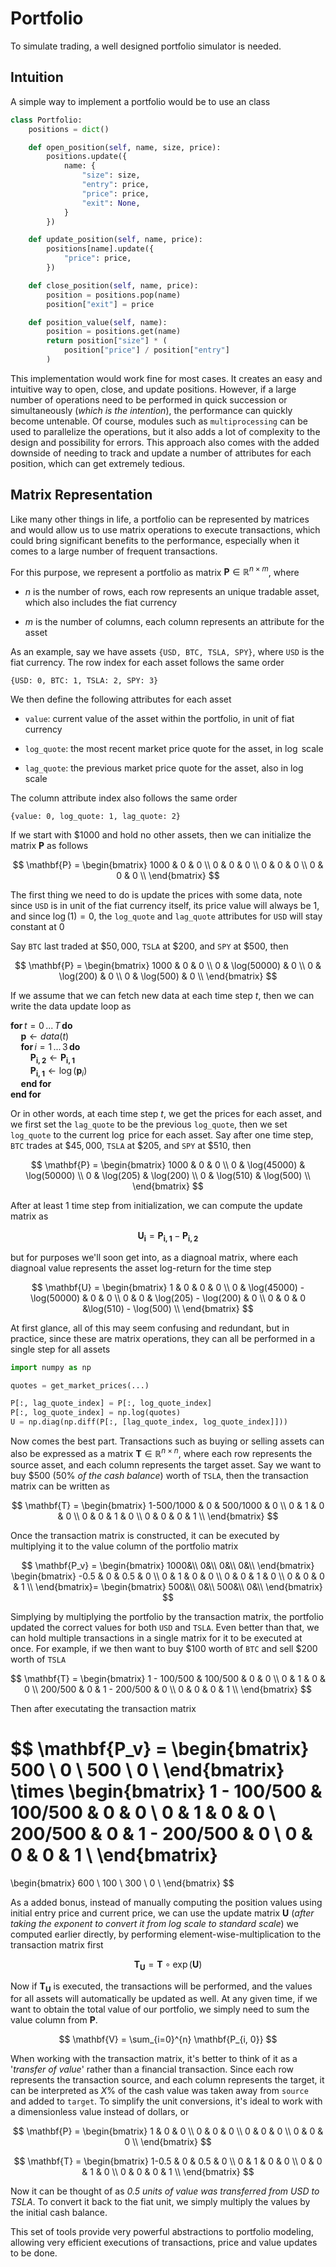 # Portfolio

To simulate trading, a well designed portfolio simulator is needed.

## Intuition

A simple way to implement a portfolio would be to use an class

```python
class Portfolio:
    positions = dict()

    def open_position(self, name, size, price):
        positions.update({
            name: {
                "size": size,
                "entry": price,
                "price": price,
                "exit": None,
            }
        })

    def update_position(self, name, price):
        positions[name].update({
            "price": price,
        })

    def close_position(self, name, price):
        position = positions.pop(name)
        position["exit"] = price

    def position_value(self, name):
        position = positions.get(name)
        return position["size"] * (
            position["price"] / position["entry"]
        )
```

This implementation would work fine for most cases. It creates an easy and intuitive way to open, close, and update positions. However, if a large number of operations need to be performed in quick succession or simultaneously (*which is the intention*), the performance can quickly become untenable. Of course, modules such as `multiprocessing` can be used to parallelize the operations, but it also adds a lot of complexity to the design and possibility for errors. This approach also comes with the added downside of needing to track and update a number of attributes for each position, which can get extremely tedious.

## Matrix Representation

Like many other things in life, a portfolio can be represented by matrices and would allow us to use matrix operations to execute transactions, which could bring significant benefits to the performance, especially when it comes to a large number of frequent transactions.

For this purpose, we represent a portfolio as matrix $`\mathbf{P} \in \mathbb{R}^{n \times m}`$, where

- $n$ is the number of rows, each row represents an unique tradable asset, which also includes the fiat currency

- $m$ is the number of columns, each column represents an attribute for the asset

As an example, say we have assets `{USD, BTC, TSLA, SPY}`, where `USD` is the fiat currency. The row index for each asset follows the same order

```
{USD: 0, BTC: 1, TSLA: 2, SPY: 3}
```

We then define the following attributes for each asset

- `value`: current value of the asset within the portfolio, in unit of fiat currency

- `log_quote`: the most recent market price quote for the asset, in $\log$ scale

- `lag_quote`: the previous market price quote for the asset, also in $\log$ scale

The column attribute index also follows the same order

```
{value: 0, log_quote: 1, lag_quote: 2}
```

If we start with $\$1000$ and hold no other assets, then we can initialize the matrix $\mathbf{P}$ as follows

$$
\mathbf{P} = 
\begin{bmatrix}
1000 & 0 & 0 \\
0 & 0 & 0 \\
0 & 0 & 0 \\
0 & 0 & 0 \\
\end{bmatrix}
$$

The first thing we need to do is update the prices with some data, note since `USD` is in unit of the fiat currency itself, its price value will always be $1$, and since $\log(1)=0$, the `log_quote` and `lag_quote` attributes for `USD` will stay constant at $0$

Say `BTC` last traded at $\$50,000$, `TSLA` at $\$200$, and `SPY` at $\$500$, then

$$
\mathbf{P} = 
\begin{bmatrix}
1000 & 0 & 0 \\
0 & \log(50000) & 0 \\
0 & \log(200) & 0 \\
0 & \log(500) & 0 \\
\end{bmatrix}
$$

If we assume that we can fetch new data at each time step $t$, then we can write the data update loop as

$`\textbf{for} \, t=0 \, ... \, T \, \textbf{do}`$ \
$`\quad \textbf{p} \leftarrow \textit{data}(t)`$ \
$`\quad \textbf{for} \, i=1 \, ... \, 3 \, \textbf{do}`$ \
$`\qquad \mathbf{P_{i, 2}} \leftarrow \mathbf{P_{i, 1}}`$ \
$`\qquad \mathbf{P_{i, 1}}  \leftarrow \log(\textbf{p}_i)`$ \
$`\quad \textbf{end for}`$ \
$`\textbf{end for}`$

Or in other words, at each time step $t$, we get the prices for each asset, and we first set the `lag_quote` to be the previous `log_quote`, then we set `log_quote` to the current $`\log`$ price for each asset. Say after one time step, `BTC` trades at $`\$45,000`$, `TSLA` at $`\$205`$, and `SPY` at $`\$510`$, then

$$
\mathbf{P} = 
\begin{bmatrix}
1000 & 0 & 0 \\
0 & \log(45000) & \log(50000) \\
0 & \log(205) & \log(200) \\
0 & \log(510) & \log(500) \\
\end{bmatrix}
$$

After at least 1 time step from initialization, we can compute the update matrix as

$$
\mathbf{U_{i}} = \mathbf{P_{i, 1}} - \mathbf{P_{i, 2}}
$$

but for purposes we'll soon get into, as a diagnoal matrix, where each diagnoal value represents the asset log-return for the time step

$$
\mathbf{U} = 
\begin{bmatrix}
1 & 0 & 0 & 0 \\
0 & \log(45000) - \log(50000) & 0 & 0 \\
0 & 0 & \log(205) - \log(200) & 0 \\
0 & 0 & 0 &\log(510) - \log(500) \\
\end{bmatrix}
$$

At first glance, all of this may seem confusing and redundant, but in practice, since these are matrix operations, they can all be performed in a single step for all assets

```python
import numpy as np

quotes = get_market_prices(...)

P[:, lag_quote_index] = P[:, log_quote_index]
P[:, log_quote_index] = np.log(quotes)
U = np.diag(np.diff(P[:, [lag_quote_index, log_quote_index]]))
```

Now comes the best part. Transactions such as buying or selling assets can also be expressed as a matrix $\mathbf{T} \in \mathbb{R}^{n \times n}$, where each row represents the source asset, and each column represents the target asset. Say we want to buy $`\$500`$ ($50\%$ *of the cash balance*) worth of `TSLA`, then the transaction matrix can be written as

$$
\mathbf{T} = 
\begin{bmatrix}
1-500/1000 & 0 & 500/1000 & 0 \\
0 & 1 & 0 & 0 \\
0 & 0 & 1 & 0 \\
0 & 0 & 0 & 1 \\
\end{bmatrix}
$$

Once the transaction matrix is constructed, it can be executed by multiplying it to the value column of the portfolio matrix

$$
\mathbf{P_v} = 
\begin{bmatrix}
1000&\\
0&\\
0&\\
0&\\
\end{bmatrix}
\begin{bmatrix}
-0.5 & 0 & 0.5 & 0 \\
0 & 1 & 0 & 0 \\
0 & 0 & 1 & 0 \\
0 & 0 & 0 & 1 \\
\end{bmatrix}=
\begin{bmatrix}
500&\\ 
0&\\ 
500&\\ 
0&\\
\end{bmatrix}
$$

Simplying by multiplying the portfolio by the transaction matrix, the portfolio updated the correct values for both `USD` and `TSLA`. Even better than that, we can hold multiple transactions in a single matrix for it to be executed at once. For example, if we then want to buy $\$100$ worth of `BTC` and sell $\$200$ worth of `TSLA`

$$
\mathbf{T} = 
\begin{bmatrix}
1 - 100/500 & 100/500 & 0 & 0 \\
0 & 1 & 0 & 0 \\
200/500 & 0 & 1 - 200/500 & 0 \\
0 & 0 & 0 & 1 \\
\end{bmatrix}
$$

Then after executating the transaction matrix

$$
\mathbf{P_v} = 
\begin{bmatrix}
500 \\
0 \\
500 \\
0 \\
\end{bmatrix}
\times
\begin{bmatrix}
1 - 100/500 & 100/500 & 0 & 0 \\
0 & 1 & 0 & 0 \\
200/500 & 0 & 1 - 200/500 & 0 \\
0 & 0 & 0 & 1 \\
\end{bmatrix}
=
\begin{bmatrix}
600 \\
100 \\
300 \\
0 \\
\end{bmatrix}
$$

As a added bonus, instead of manually computing the position values using initial entry price and current price, we can use the update matrix $\mathbf{U}$ (*after taking the exponent to convert it from log scale to standard scale*) we computed earlier directly, by performing element-wise-multiplication to the transaction matrix first

$$
\mathbf{T_U} = \mathbf{T} \circ \exp(\mathbf{U})
$$

Now if $\mathbf{T_U}$ is executed, the transactions will be performed, and the values for all assets will automatically be updated as well. At any given time, if we want to obtain the total value of our portfolio, we simply need to sum the value column from $\mathbf{P}$.

$$
\mathbf{V} = \sum_{i=0}^{n} \mathbf{P_{i, 0}}
$$

When working with the transaction matrix, it's better to think of it as a '*transfer of value*' rather than a financial transaction. Since each row represents the transaction source, and each column represents the target, it can be interpreted as $X\%$ of the cash value was taken away from `source` and added to `target`. To simplify the unit conversions, it's ideal to work with a dimensionless value instead of dollars, or

$$
\mathbf{P} = 
\begin{bmatrix}
1 & 0 & 0 \\
0 & 0 & 0 \\
0 & 0 & 0 \\
0 & 0 & 0 \\
\end{bmatrix}
$$

$$
\mathbf{T} = 
\begin{bmatrix}
1-0.5 & 0 & 0.5 & 0 \\
0 & 1 & 0 & 0 \\
0 & 0 & 1 & 0 \\
0 & 0 & 0 & 1 \\
\end{bmatrix}
$$

Now it can be thought of as *0.5 units of value was transferred from USD to TSLA*. To convert it back to the fiat unit, we simply multiply the values by the initial cash balance.

This set of tools provide very powerful abstractions to portfolio modeling, allowing very efficient executions of transactions, price and value updates to be done.